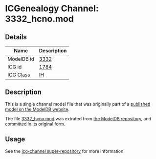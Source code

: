 # ICGenealogy Channel: 3332\_hcno.mod

## Details

Name | Description
---- | -----------
ModelDB id | [3332](http://senselab.med.yale.edu/ModelDB/ShowModel.cshtml?model=3332)
ICG id | [1784](http://icg.neurotheory.ox.ac.uk/channels/4/1784)
ICG Class | [IH](http://icg.neurotheory.ox.ac.uk/channels/4)

## Description

This is a single channel model file that was originally part of a [published model on the ModelDB website](http://senselab.med.yale.edu/mModelDB/ShowModel.cshtml?model=3332).

The file [3332\_hcno.mod](3332_hcno.mod) was extrated from [the ModelDB repository](http://senselab.med.yale.edu/ModelDB/ShowModel.cshtml?model=3332), and committed in its original form.

## Usage

See the [icg-channel super-repository](https://github.com/icgenealogy/icg-channels) for more information.